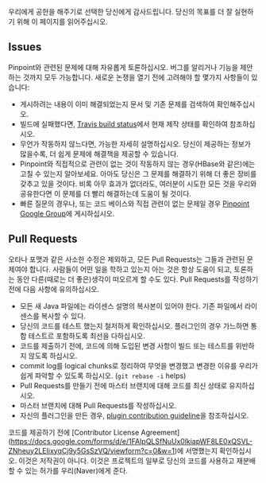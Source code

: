 ﻿우리에게 공헌을 해주기로 선택한 당신에게 감사드립니다. 당신의 목표를 더 잘 실현하기 위해 이 페이지를 읽어주십시오.

## Issues
Pinpoint와 관련된 문제에 대해 자유롭게 토론하십시오. 버그를 알리거나 기능을 제안하는 것까지 모두 가능합니다. 새로운 논쟁을 열기 전에 고려해야 할 몇가지 사항들이 있습니다: 
* 게시하려는 내용이 이미 해결되었는지 문서 및 기존 문제를 검색하여 확인해주십시오.
* 빌드에 실패했다면, [Travis build status](https://travis-ci.org/naver/pinpoint)에서 현재 제작 상태를 확인하여 참조하십시오.
* 무언가 작동하지 않느다면, 가능한 자세히 설명하십시오. 당신이 제공하는 정보가 많을수록, 더 쉽게 문제에 해결책을 제공할 수 있습니다.
* Pinpoint와 직접적으로 관련이 없는 것이 작동하지 않는 경우(HBase와 같은)에는 고칠 수 있는지 알아보세요. 아마도 당신은 그 문제를 해결하기 위해 더 좋은 장비를 갖추고 있을 것이다. 비록 아무 효과가 없더라도, 여러분이 시도한 모든 것을 우리와 공유한다면 이 문제를 더 빨리 해결하는데 도움이 될 것이다.
* 빠른 질문의 경우나, 또는 코드 베이스와 직접 관련이 없는 문제일 경우 [Pinpoint Google Group](https://groups.google.com/forum/#!forum/pinpoint_user)에 게시하십시오.

## Pull Requests
오타나 포맷과 같은 사소한 수정은 제외하고, 모든 Pull Requests는 그들과 관련된 문제여야 합니다. 사람들이 어떤 일을 학하고 있는지 아는 것은 항상 도움이 되고, 토론하는 동안 다른(때로는 더 좋은)생각이 떠오르게 할 수도 있다.
Pull Requests를 작성하기 전에 다음 사항에 유의하십시오.
* 모든 새 Java 파일에는 라이센스 설명의 복사본이 있어야 한다. 기존 파일에서 라이센스를 복사할 수 있다.
* 당신의 코드를 테스트 했는지 철저하게 확인하십시오. 플러그인의 경우 가느하면 통합 테스트르 포함하도록 최선을 다하십시오.
* 코드를 제출하기 전에, 코드에 의해 도입된 변경 사항이 빌드 또는 테스트를 위반하지 않도록 하십시오.
* commit log를 logical chunks로 정리하여 무엇을 변경했고 변경한 이유를 우리가 쉽게 파악할 수 있도록 하십시오. (`git rebase -i` helps)
* Pull Requests를 만들기 전에 마스터 브랜치에 대해 코드를 최신 상태로 유지하십시오.
* 마스터 브랜치에 대해 Pull Requests를 작성하십시오.
* 자신의 플러그인을 만든 경우,  [plugin contribution guideline](../../wiki/Pinpoint-Plugin-Developer-Guide#iii-plugin-contribution-guideline)을 참조하십시오.

코드를 제공하기 전에 [Contributor License Agreement] (https://docs.google.com/forms/d/e/1FAIpQLSfNuUx0lkiapWF8LE0xQSVL-ZNheuy2LEIixyqCj9y5GsSzVQ/viewform?c=0&w=1)에 서명했는지 확인하십시오. 이것은 저작권이 아니다. 이것은 프로젝트의 일부로 당신의 코드를 사용하고 재분배할 수 있는 허가를 우리(Naver)에게 준다.
